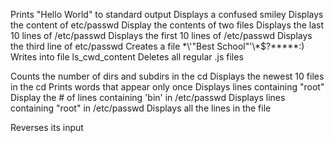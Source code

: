 Prints "Hello World" to standard output
Displays a confused smiley
Displays the content of etc/passwd
Display the contents of two files
Displays the last 10 lines of /etc/passwd
Displays the first 10 lines of /etc/passwd
Displays the third line of etc/passwd
Creates a file \*\\'"Best School"\'\\*$\?\*\*\*\*\*:)
Writes into file ls_cwd_content
Deletes all regular .js files

Counts the number of dirs and subdirs in the cd
Displays the newest 10 files in the cd
Prints words that appear only once
Displays lines containing "root"
Display the # of lines containing 'bin' in /etc/passwd
Displays lines containing "root" in /etc/passwd
Displays all the lines in the file



Reverses its input

